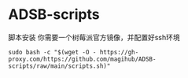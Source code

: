 # ADSB-scripts
脚本安装
你需要一个树莓派官方镜像，并配置好ssh环境

```
sudo bash -c "$(wget -O - https://gh-proxy.com/https://github.com/magihub/ADSB-scripts/raw/main/scripts.sh)"
```
